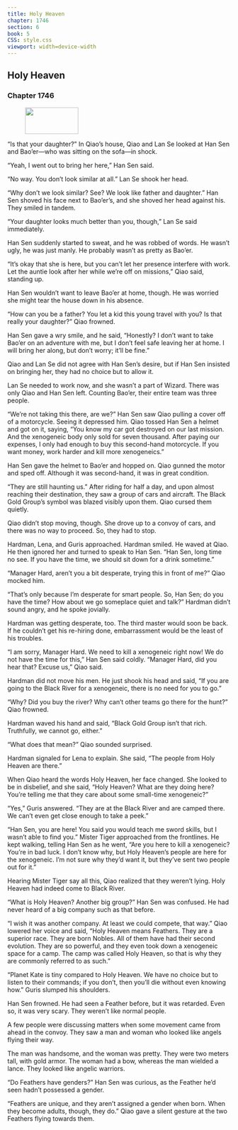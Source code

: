 ```yaml
---
title: Holy Heaven
chapter: 1746
section: 6
book: 5
CSS: style.css
viewport: width=device-width
---
```


## Holy Heaven

### Chapter 1746

<figure>
	<img src="../Images/gem.gif" alt="" id="gem" width="120" height="60" />
</figure>

“Is that your daughter?” In Qiao’s house, Qiao and Lan Se looked at Han Sen and Bao’er—who was sitting on the sofa—in shock.

“Yeah, I went out to bring her here,” Han Sen said.

“No way. You don’t look similar at all.” Lan Se shook her head.

“Why don’t we look similar? See? We look like father and daughter.” Han Sen shoved his face next to Bao’er’s, and she shoved her head against his. They smiled in tandem.

“Your daughter looks much better than you, though,” Lan Se said immediately.

Han Sen suddenly started to sweat, and he was robbed of words. He wasn’t ugly, he was just manly. He probably wasn’t as pretty as Bao’er.

“It’s okay that she is here, but you can’t let her presence interfere with work. Let the auntie look after her while we’re off on missions,” Qiao said, standing up.

Han Sen wouldn’t want to leave Bao’er at home, though. He was worried she might tear the house down in his absence.

“How can you be a father? You let a kid this young travel with you? Is that really your daughter?” Qiao frowned.

Han Sen gave a wry smile, and he said, “Honestly? I don’t want to take Bao’er on an adventure with me, but I don’t feel safe leaving her at home. I will bring her along, but don’t worry; it’ll be fine.”

Qiao and Lan Se did not agree with Han Sen’s desire, but if Han Sen insisted on bringing her, they had no choice but to allow it.

Lan Se needed to work now, and she wasn’t a part of Wizard. There was only Qiao and Han Sen left. Counting Bao’er, their entire team was three people.

“We’re not taking this there, are we?” Han Sen saw Qiao pulling a cover off of a motorcycle. Seeing it depressed him. Qiao tossed Han Sen a helmet and got on it, saying, “You know my car got destroyed on our last mission. And the xenogeneic body only sold for seven thousand. After paying our expenses, I only had enough to buy this second-hand motorcycle. If you want money, work harder and kill more xenogeneics.”

Han Sen gave the helmet to Bao’er and hopped on. Qiao gunned the motor and sped off. Although it was second-hand, it was in great condition.

“They are still haunting us.” After riding for half a day, and upon almost reaching their destination, they saw a group of cars and aircraft. The Black Gold Group’s symbol was blazed visibly upon them. Qiao cursed them quietly.

Qiao didn’t stop moving, though. She drove up to a convoy of cars, and there was no way to proceed. So, they had to stop.

Hardman, Lena, and Guris approached. Hardman smiled. He waved at Qiao. He then ignored her and turned to speak to Han Sen. “Han Sen, long time no see. If you have the time, we should sit down for a drink sometime.”

“Manager Hard, aren’t you a bit desperate, trying this in front of me?” Qiao mocked him.

“That’s only because I’m desperate for smart people. So, Han Sen; do you have the time? How about we go someplace quiet and talk?” Hardman didn’t sound angry, and he spoke jovially.

Hardman was getting desperate, too. The third master would soon be back. If he couldn’t get his re-hiring done, embarrassment would be the least of his troubles.

“I am sorry, Manager Hard. We need to kill a xenogeneic right now! We do not have the time for this,” Han Sen said coldly. “Manager Hard, did you hear that? Excuse us,” Qiao said.

Hardman did not move his men. He just shook his head and said, “If you are going to the Black River for a xenogeneic, there is no need for you to go.”

“Why? Did you buy the river? Why can’t other teams go there for the hunt?” Qiao frowned.

Hardman waved his hand and said, “Black Gold Group isn’t that rich. Truthfully, we cannot go, either.”

“What does that mean?” Qiao sounded surprised.

Hardman signaled for Lena to explain. She said, “The people from Holy Heaven are there.”

When Qiao heard the words Holy Heaven, her face changed. She looked to be in disbelief, and she said, “Holy Heaven? What are they doing here? You’re telling me that they care about some small-time xenogeneic?”

“Yes,” Guris answered. “They are at the Black River and are camped there. We can’t even get close enough to take a peek.”

“Han Sen, you are here! You said you would teach me sword skills, but I wasn’t able to find you.” Mister Tiger approached from the frontlines. He kept walking, telling Han Sen as he went, “Are you here to kill a xenogeneic? You’re in bad luck. I don’t know why, but Holy Heaven’s people are here for the xenogeneic. I’m not sure why they’d want it, but they’ve sent two people out for it.”

Hearing Mister Tiger say all this, Qiao realized that they weren’t lying. Holy Heaven had indeed come to Black River.

“What is Holy Heaven? Another big group?” Han Sen was confused. He had never heard of a big company such as that before.

“I wish it was another company. At least we could compete, that way.” Qiao lowered her voice and said, “Holy Heaven means Feathers. They are a superior race. They are born Nobles. All of them have had their second evolution. They are so powerful, and they even took down a xenogeneic space for a camp. The camp was called Holy Heaven, so that is why they are commonly referred to as such.”

“Planet Kate is tiny compared to Holy Heaven. We have no choice but to listen to their commands; if you don’t, then you’ll die without even knowing how.” Guris slumped his shoulders.

Han Sen frowned. He had seen a Feather before, but it was retarded. Even so, it was very scary. They weren’t like normal people.

A few people were discussing matters when some movement came from ahead in the convoy. They saw a man and woman who looked like angels flying their way.

The man was handsome, and the woman was pretty. They were two meters tall, with gold armor. The woman had a bow, whereas the man wielded a lance. They looked like angelic warriors.

“Do Feathers have genders?” Han Sen was curious, as the Feather he’d seen hadn’t possessed a gender.

“Feathers are unique, and they aren’t assigned a gender when born. When they become adults, though, they do.” Qiao gave a silent gesture at the two Feathers flying towards them.